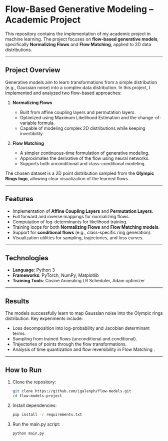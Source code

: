 # Flow-Based Generative Modeling – Academic Project

This repository contains the implementation of my academic project in machine learning. The project focuses on **flow-based generative models**, specifically **Normalizing Flows** and **Flow Matching**, applied to 2D data distributions.

---

## Project Overview

Generative models aim to learn transformations from a simple distribution (e.g., Gaussian noise) into a complex data distribution. In this project, I implemented and analyzed two flow-based approaches:

1. **Normalizing Flows**

   * Built from affine coupling layers and permutation layers.
   * Optimized using Maximum Likelihood Estimation and the change-of-variable formula.
   * Capable of modeling complex 2D distributions while keeping invertibility.

2. **Flow Matching**

   * A simpler continuous-time formulation of generative modeling.
   * Approximates the derivative of the flow using neural networks.
   * Supports both unconditional and class-conditional modeling.

The chosen dataset is a 2D point distribution sampled from the **Olympic Rings logo**, allowing clear visualization of the learned flows .

---

## Features

* Implementation of **Affine Coupling Layers** and **Permutation Layers**.
* Full forward and inverse mappings for normalizing flows.
* Computation of log-determinants for likelihood training.
* Training loops for both **Normalizing Flows** and **Flow Matching models**.
* Support for **conditional flows** (e.g., class-specific ring generation).
* Visualization utilities for sampling, trajectories, and loss curves.

---

## Technologies

* **Language**: Python 3
* **Frameworks**: PyTorch, NumPy, Matplotlib
* **Training Tools**: Cosine Annealing LR Scheduler, Adam optimizer

---

## Results

The models successfully learn to map Gaussian noise into the Olympic rings distribution. Key experiments include:

* Loss decomposition into log-probability and Jacobian determinant terms.
* Sampling from trained flows (unconditional and conditional).
* Trajectories of points through the flow transformations.
* Analysis of time quantization and flow reversibility in Flow Matching .

---

## How to Run

1. Clone the repository:

   ```bash
   git clone https://github.com/igalenph/flow-models.git
   cd flow-models-project
   ```

2. Install dependencies:

   ```bash
   pip install -r requirements.txt
   ```

3. Run the main.py script:

   ```bash
   python main.py
   ```

